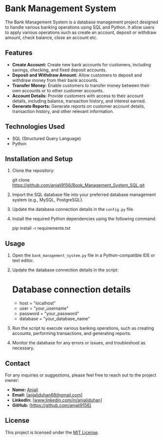 # Bank Management System 

The Bank Management System is a database management project designed to handle various banking operations using SQL and Python. It allow users to apply various operations such as create an account, deposit or withdraw amount, check balance, close an account etc.

## Features

- **Create Account:** Create new bank accounts for customers, including savings, checking, and fixed deposit accounts.
- **Deposit and Withdraw Amount:** Allow customers to deposit and withdraw money from their bank accounts.
- **Transfer Money:** Enable customers to transfer money between their own accounts or to other customer accounts.
- **Account Details:** Provide customers with access to their account details, including balance, transaction history, and interest earned.
- **Generate Reports:** Generate reports on customer account details, transaction history, and other relevant information.

## Technologies Used

- SQL (Structured Query Language)
- Python

## Installation and Setup

1. Clone the repository:
   
   git clone https://github.com/anjali9156/Book_Management_System_SQL.git
   
2. Import the SQL database file into your preferred database management system (e.g., MySQL, PostgreSQL).

3. Update the database connection details in the `config.py` file.

4. Install the required Python dependencies using the following command:
   
   pip install -r requirements.txt
   
## Usage

1. Open the `bank_management_system.py` file in a Python-compatible IDE or text editor.

2. Update the database connection details in the script:
   
   # Database connection details
   - host = "localhost"
   - user = "your_username"
   - password = "your_password"
   - database = "your_database_name"
   
4. Run the script to execute various banking operations, such as creating accounts, performing transactions, and generating reports.

5. Monitor the database for any errors or issues, and troubleshoot as necessary.

## Contact

For any inquiries or suggestions, please feel free to reach out to the project owner:

- **Name:** [Anjali](Anjali)
- **Email:** [anjaliduhan68@gmail.com]
- **LinkedIn:** [www.linkedin.com/in/anjaliduhan]
- **GitHub:** [https://github.com/anjali9156]
## License

This project is licensed under the [MIT License](LICENSE).
